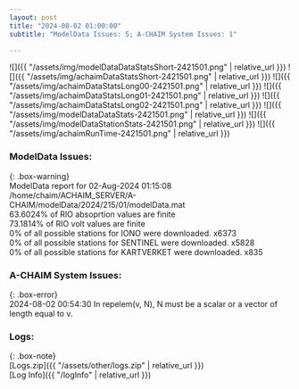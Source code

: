 ```yaml
---
layout: post
title: "2024-08-02 01:00:00"
subtitle: "ModelData Issues: 5; A-CHAIM System Issues: 1"

---
```


![]({{ "/assets/img/modelDataDataStatsShort-2421501.png" | relative_url }})
![]({{ "/assets/img/achaimDataStatsShort-2421501.png" | relative_url }})
![]({{ "/assets/img/achaimDataStatsLong00-2421501.png" | relative_url }})
![]({{ "/assets/img/achaimDataStatsLong01-2421501.png" | relative_url }})
![]({{ "/assets/img/achaimDataStatsLong02-2421501.png" | relative_url }})
![]({{ "/assets/img/modelDataDataStats-2421501.png" | relative_url }})
![]({{ "/assets/img/modelDataStationStats-2421501.png" | relative_url }})
![]({{ "/assets/img/achaimRunTime-2421501.png" | relative_url }})


### ModelData Issues:  
  
{: .box-warning}  
 ModelData report for 02-Aug-2024 01:15:08   
 /home/chaim/ACHAIM_SERVER/A-CHAIM/modelData/2024/215/01/modelData.mat   
 63.6024% of RIO absoprtion values are finite   
 73.1814% of RIO volt values are finite   
 0% of all possible stations for IONO were downloaded. x6373   
 0% of all possible stations for SENTINEL were downloaded. x5828   
 0% of all possible stations for KARTVERKET were downloaded. x835   
  
### A-CHAIM System Issues:  
  
{: .box-error}  
2024-08-02 00:54:30 In repelem(v, N), N must be a scalar or a vector of length equal to v.  

### Logs:  
  
{: .box-note}  
[Logs.zip]({{ "/assets/other/logs.zip" | relative_url }})  
[Log Info]({{ "/logInfo" | relative_url }})  
